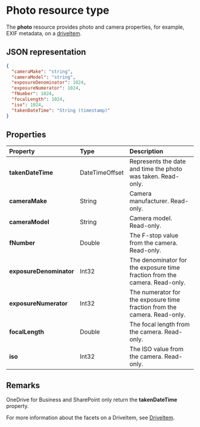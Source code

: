 # Photo resource type

The **photo** resource provides photo and camera properties, for example, EXIF metadata, on a [driveItem](driveitem.md).

## JSON representation

<!-- {
  "blockType": "resource",
  "optionalProperties": [  ],
  "@odata.type": "microsoft.graph.photo"
}-->
```json
{
  "cameraMake": "string",
  "cameraModel": "string",
  "exposureDenominator": 1024,
  "exposureNumerator": 1024,
  "fNumber": 1024,
  "focalLength": 1024,
  "iso": 1024,
  "takenDateTime": "String (timestamp)"
}
```

## Properties
| Property                | Type                      | Description                                                     |
|:------------------------|:--------------------------|:----------------------------------------------------------------|
| **takenDateTime**       | DateTimeOffset            | Represents the date and time the photo was taken. Read-only.               |
| **cameraMake**          | String                    | Camera manufacturer. Read-only.                                            |
| **cameraModel**         | String                    | Camera model. Read-only.                                                   |
| **fNumber**             | Double                    | The F-stop value from the camera. Read-only.                               |
| **exposureDenominator** | Int32                     | The denominator for the exposure time fraction from the camera. Read-only. |
| **exposureNumerator**   | Int32                     | The numerator for the exposure time fraction from the camera. Read-only.   |
| **focalLength**         | Double                    | The focal length from the camera. Read-only.                               |
| **iso**                 | Int32                     | The ISO value from the camera. Read-only.                                  |

## Remarks
OneDrive for Business and SharePoint only return the **takenDateTime** property.

For more information about the facets on a DriveItem, see [DriveItem](driveitem.md).

<!-- uuid: 8fcb5dbc-d5aa-4681-8e31-b001d5168d79
2015-10-25 14:57:30 UTC -->
<!-- {
  "type": "#page.annotation",
  "description": "photo resource",
  "keywords": "",
  "section": "documentation",
  "tocPath": ""
}-->

